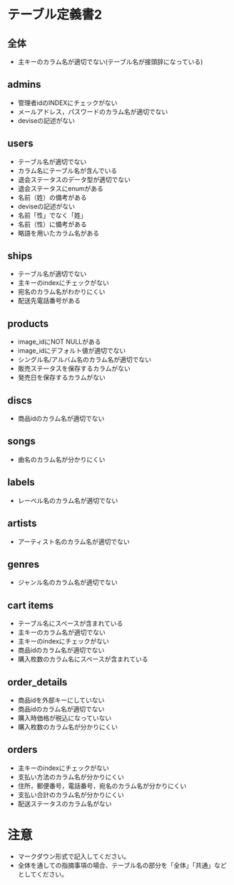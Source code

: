 # テーブル定義書2
## 全体
- 主キーのカラム名が適切でない(テーブル名が接頭辞になっている)

## admins
- 管理者idのINDEXにチェックがない
- メールアドレス，パスワードのカラム名が適切でない
- deviseの記述がない

## users
- テーブル名が適切でない
- カラム名にテーブル名が含んでいる
- 退会ステータスのデータ型が適切でない
- 退会ステータスにenumがある
- 名前（姓）の備考がある
- deviseの記述がない
- 名前「性」でなく「姓」
- 名前（性）に備考がある
- 略語を用いたカラム名がある

## ships
- テーブル名が適切でない
- 主キーのindexにチェックがない
- 宛名のカラム名がわかりにくい
- 配送先電話番号がある

## products
- image_idにNOT NULLがある
- image_idにデフォルト値が適切でない
- シングル名/アルバム名のカラム名が適切でない
- 販売ステータスを保存するカラムがない
- 発売日を保存するカラムがない

## discs
- 商品idのカラム名が適切でない

## songs
- 曲名のカラム名が分かりにくい

## labels
- レーベル名のカラム名が適切でない

## artists
- アーティスト名のカラム名が適切でない

## genres
- ジャンル名のカラム名が適切でない

## cart items
- テーブル名にスペースが含まれている 
- 主キーのカラム名が適切でない
- 主キーのindexにチェックがない
- 商品idのカラム名が適切でない
- 購入枚数のカラム名にスペースが含まれている

## order_details
- 商品idを外部キーにしていない
- 商品idのカラム名が適切でない
- 購入時価格が税込になっていない
- 購入枚数のカラム名が分かりにくい

## orders
- 主キーのindexにチェックがない
- 支払い方法のカラム名が分かりにくい
- 住所，郵便番号，電話番号，宛名のカラム名が分かりにくい
- 支払い合計のカラム名が分かりにくい
- 配送ステータスのカラム名がない


# 注意
* マークダウン形式で記入してください。
* 全体を通しての指摘事項の場合、テーブル名の部分を「全体」「共通」などとしてください。
